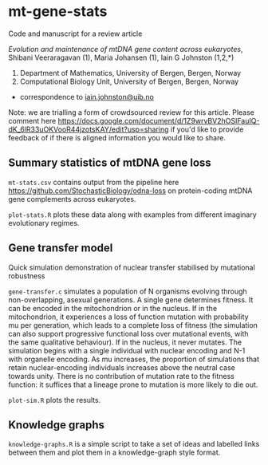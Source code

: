 # mt-gene-stats

Code and manuscript for a review article 

*Evolution and maintenance of mtDNA gene content across eukaryotes*, Shibani Veeraragavan (1), Maria Johansen (1), Iain G Johnston (1,2,*)

1. Department of Mathematics, University of Bergen, Bergen, Norway
2. Computational Biology Unit, University of Bergen, Bergen, Norway
* correspondence to iain.johnston@uib.no

Note: we are trialling a form of crowdsourced review for this article. Please comment here https://docs.google.com/document/d/1Z9wrvBV2hOSIFauIQ-dK_6lR33uOKVooR44jzotsKAY/edit?usp=sharing if you'd like to provide feedback of if there is aligned information you would like to share.

Summary statistics of mtDNA gene loss
-----
`mt-stats.csv` contains output from the pipeline here https://github.com/StochasticBiology/odna-loss on protein-coding mtDNA gene complements across eukaryotes.

`plot-stats.R` plots these data along with examples from different imaginary evolutionary regimes.

Gene transfer model
-----
Quick simulation demonstration of nuclear transfer stabilised by mutational robustness

`gene-transfer.c` simulates a population of N organisms evolving through non-overlapping, asexual generations. A single gene determines fitness. It can be encoded in the mitochondrion or in the nucleus. If in the mitochondrion, it experiences a loss of function mutation with probability mu per generation, which leads to a complete loss of fitness (the simulation can also support progressive functional loss over mutational events, with the same qualitative behaviour). If in the nucleus, it never mutates. The simulation begins with a single individual with nuclear encoding and N-1 with organelle encoding. As mu increases, the proportion of simulations that retain nuclear-encoding individuals increases above the neutral case towards unity. There is no contribution of mutation rate to the fitness function: it suffices that a lineage prone to mutation is more likely to die out.

`plot-sim.R` plots the results.

Knowledge graphs
-----
`knowledge-graphs.R` is a simple script to take a set of ideas and labelled links between them and plot them in a knowledge-graph style format.
